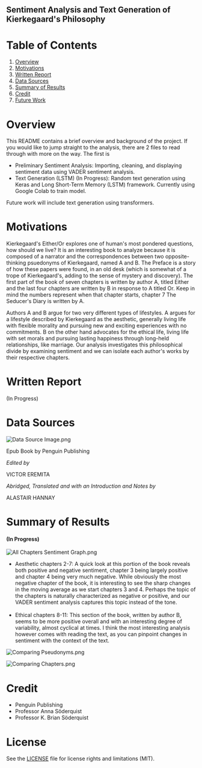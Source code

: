 ## Sentiment Analysis and Text Generation of Kierkegaard's Philosophy  


# Table of Contents


1. [Overview](#Overview)
2. [Motivations](#Motivations)
3. [Written Report](#Written-Report)
4. [Data Sources](#Data-Sources)
5. [Summary of Results](#Summary-of-Results)
6. [Credit](#Credit)
7. [Future Work](#Future-Work)


# Overview
This README contains a brief overview and background of the project. If you would like to jump straight to the analysis, there are 2 files to read through with more on the way. The first is 
- Preliminary Sentiment Analysis: Importing, cleaning, and displaying sentiment data using VADER sentiment analysis.
- Text Generation (LSTM) (In Progress): Random text generation using Keras and Long Short-Term Memory (LSTM) framework. Currently using Google Colab to train model.

Future work will include text generation using transformers.


# Motivations
Kierkegaard's Either/Or explores one of human's most pondered questions, how should we live? It is an interesting book to analyze because it is composed of a narrator and the correspondences between two opposite-thinking psuedonyms of Kierkegaard, named A and B. The Preface is a story of how these papers were found, in an old desk (which is somewhat of a trope of Kierkegaard's, adding to the sense of mystery and discovery). The first part of the book of seven chapters is written by author A, titled Either and the last four chapters are written by B in response to A titled Or. Keep in mind the numbers represent when that chapter starts, chapter 7 The Seducer's Diary is written by A.

Authors A and B argue for two very different types of lifestyles. A argues for a lifestyle described by Kierkegaard as the aesthetic, generally living life with flexible morality and pursuing new and exciting experiences with no commitments. B on the other hand advocates for the ethical life, living life with set morals and pursuing lasting happiness through long-held relationships, like marriage. Our analysis investigates this philosophical divide by examining sentiment and we can isolate each author's works by their respective chapters.


# Written Report
(In Progress)


# Data Sources


![Data Source Image.png](https://github.com/pkm29/Philosophy_Analysis/raw/master/images/Data%20Source%20Image.jpg)

Epub Book by Penguin Publishing

*Edited by*

VICTOR EREMITA

*Abridged, Translated and with an Introduction and Notes by*

ALASTAIR HANNAY


# Summary of Results

#### (In Progress)
![All Chapters Sentiment Graph.png](https://github.com/pkm29/Philosophy_Analysis/raw/master/images/Sentiment%20Graph%20Big.jpg)

* Aesthetic chapters 2-7: A quick look at this portion of the book reveals both positive and negative sentiment, chapter 3 being largely positive and chapter 4 being very much negative. While obviously the most negative chapter of the book, it is interesting to see the sharp changes in the moving average as we start chapters 3 and 4. Perhaps the topic of the chapters is naturally characterized as negative or positive, and our VADER sentiment analysis captures this topic instead of the tone. <br><br>
* Ethical chapters 8-11: This section of the book, written by author B, seems to be more positive overall and with an interesting degree of variability, almost cyclical at times. I think the most interesting analysis however comes with reading the text, as you can pinpoint changes in sentiment with the context of the text.

![Comparing Pseudonyms.png](https://github.com/pkm29/Philosophy_Analysis/raw/master/images/box1.jpg)

![Comparing Chapters.png](https://github.com/pkm29/Philosophy_Analysis/raw/master/images/box2.jpg)

# Credit
- Penguin Publishing
- Professor Anna Söderquist 
- Professor K. Brian Söderquist


# License
See the [LICENSE](https://github.com/pkm29/Philosophy_Analysis/blob/master/LICENSE.md) file for license rights and limitations (MIT).
